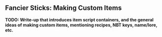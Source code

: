 Fancier Sticks: Making Custom Items
-----------------------------------

**TODO: Write-up that introduces item script containers, and the general ideas of making custom items, mentioning recipes, NBT keys, name/lore, etc.**
